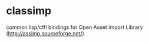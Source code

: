 classimp
========

common lisp/cffi bindings for Open Asset Import Library (http://assimp.sourceforge.net/)
